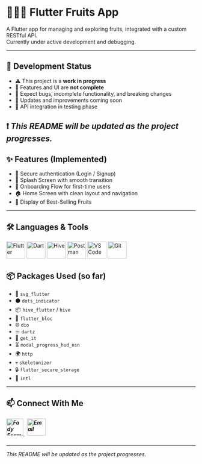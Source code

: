 # 🍎🍌🍉 Flutter Fruits App

A Flutter app for managing and exploring fruits, integrated with a custom RESTful API.  
Currently under active development and debugging.

---

## 🚧 Development Status

- ⚠️ This project is a **work in progress**  
- 🚫 Features and UI are **not complete**  
- 🐞 Expect bugs, incomplete functionality, and breaking changes  
- 🔄 Updates and improvements coming soon
- 🔧 API integration in testing phase

❗ *This README will be updated as the project progresses.*
---

## ✨ Features (Implemented)

- 🔐 Secure authentication (Login / Signup)  
- 🚀 Splash Screen with smooth transition  
- 🎯 Onboarding Flow for first-time users  
- 🏠 Home Screen with clean layout and navigation  
- 🥇 Display of Best-Selling Fruits

---

## 🛠️ Languages & Tools
<p align="left"> 
        <img src="https://www.vectorlogo.zone/logos/flutterio/flutterio-icon.svg" alt="Flutter" width="50" height="45"/>
        <img src="https://www.vectorlogo.zone/logos/dartlang/dartlang-icon.svg" alt="Dart" width="50" height="45"/>
        <img src="https://encrypted-tbn0.gstatic.com/images?q=tbn:ANd9GcTMPq4YNrCDzxfBUu7I4wlkncj7XnUgF8rl1A&s" alt="Hive" width="50" height="45"/>
        <img src="https://www.vectorlogo.zone/logos/getpostman/getpostman-icon.svg" alt="Postman" width="50" height="45"/>
        <img src="https://github.com/user-attachments/assets/81601bc6-d10f-436a-a3fa-fb3b129feaf6" alt="VS Code" width="50" height="45"/>
        <img src="https://www.vectorlogo.zone/logos/git-scm/git-scm-icon.svg" alt="Git" width="50" height="45"/>
</p

---

## 📦 Packages Used (so far)

- 📐 `svg_flutter`  
- ⚫ `dots_indicator`  
- 📦 `hive_flutter` / `hive`  
- 🔁 `flutter_bloc`  
- 🌐 `dio`  
- ♾️ `dartz`  
- 🧩 `get_it`  
- ⏳ `modal_progress_hud_nsn`  
- 🌍 `http`  
- 💀 `skeletonizer`  
- 🔒 `flutter_secure_storage`  
- 📅 `intl`  

---

## 📫 Connect With Me
<h5 align="left"> 
<a href="https://www.linkedin.com/in/fady-esam/" target="_blank"> 
  <img src="https://raw.githubusercontent.com/rahuldkjain/github-profile-readme-generator/master/src/images/icons/Social/linked-in-alt.svg" alt="Fady Esam" height="45" width="45" /> 
  </a> 
   &nbsp;
  <a href="mailto:fady.esam.0101@gmail.com" target="_blank"> 
    <img src="https://cdn-icons-png.flaticon.com/512/732/732200.png" alt="Email" height="45" width="50" /> 
</a> 
</h5>


---

*This README will be updated as the project progresses.*
